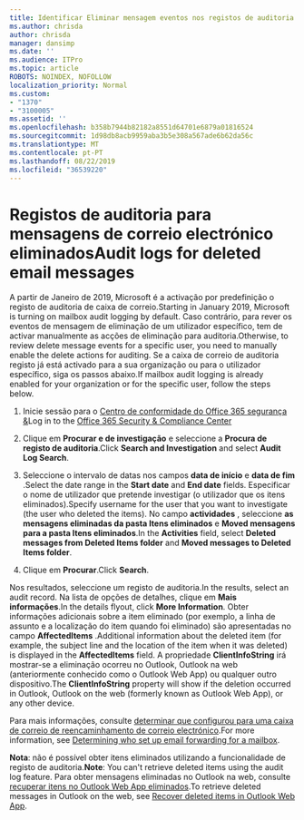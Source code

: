 ```yaml
---
title: Identificar Eliminar mensagem eventos nos registos de auditoria
ms.author: chrisda
author: chrisda
manager: dansimp
ms.date: ''
ms.audience: ITPro
ms.topic: article
ROBOTS: NOINDEX, NOFOLLOW
localization_priority: Normal
ms.custom:
- "1370"
- "3100005"
ms.assetid: ''
ms.openlocfilehash: b358b7944b82182a8551d64701e6879a01816524
ms.sourcegitcommit: 1d98db8acb9959aba3b5e308a567ade6b62da56c
ms.translationtype: MT
ms.contentlocale: pt-PT
ms.lasthandoff: 08/22/2019
ms.locfileid: "36539220"
---
```

# <a name="audit-logs-for-deleted-email-messages"></a><span data-ttu-id="9707e-102">Registos de auditoria para mensagens de correio electrónico eliminados</span><span class="sxs-lookup"><span data-stu-id="9707e-102">Audit logs for deleted email messages</span></span>

<span data-ttu-id="9707e-103">A partir de Janeiro de 2019, Microsoft é a activação por predefinição o registo de auditoria de caixa de correio.</span><span class="sxs-lookup"><span data-stu-id="9707e-103">Starting in January 2019, Microsoft is turning on mailbox audit logging by default.</span></span> <span data-ttu-id="9707e-104">Caso contrário, para rever os eventos de mensagem de eliminação de um utilizador específico, tem de activar manualmente as acções de eliminação para auditoria.</span><span class="sxs-lookup"><span data-stu-id="9707e-104">Otherwise, to review delete message events for a specific user, you need to manually enable the delete actions for auditing.</span></span> <span data-ttu-id="9707e-105">Se a caixa de correio de auditoria registo já está activado para a sua organização ou para o utilizador específico, siga os passos abaixo.</span><span class="sxs-lookup"><span data-stu-id="9707e-105">If mailbox audit logging is already enabled for your organization or for the specific user, follow the steps below.</span></span>

1. <span data-ttu-id="9707e-106">Inicie sessão para o [Centro de conformidade do Office 365 segurança &](https://protection.office.com/)</span><span class="sxs-lookup"><span data-stu-id="9707e-106">Log in to the [Office 365 Security & Compliance Center](https://protection.office.com/)</span></span>

2. <span data-ttu-id="9707e-107">Clique em **Procurar e de investigação** e seleccione a **Procura de registo de auditoria**.</span><span class="sxs-lookup"><span data-stu-id="9707e-107">Click **Search and Investigation** and select **Audit Log Search**.</span></span>

3. <span data-ttu-id="9707e-108">Seleccione o intervalo de datas nos campos **data de início** e **data de fim** .</span><span class="sxs-lookup"><span data-stu-id="9707e-108">Select the date range in the **Start date** and **End date** fields.</span></span> <span data-ttu-id="9707e-109">Especificar o nome de utilizador que pretende investigar (o utilizador que os itens eliminados).</span><span class="sxs-lookup"><span data-stu-id="9707e-109">Specify username for the user that you want to investigate (the user who deleted the items).</span></span> <span data-ttu-id="9707e-110">No campo **actividades** , seleccione **as mensagens eliminadas da pasta Itens eliminados** e **Moved mensagens para a pasta Itens eliminados**.</span><span class="sxs-lookup"><span data-stu-id="9707e-110">In the **Activities** field, select **Deleted messages from Deleted Items folder** and **Moved messages to Deleted Items folder**.</span></span>

4. <span data-ttu-id="9707e-111">Clique em **Procurar**.</span><span class="sxs-lookup"><span data-stu-id="9707e-111">Click **Search**.</span></span>

<span data-ttu-id="9707e-112">Nos resultados, seleccione um registo de auditoria.</span><span class="sxs-lookup"><span data-stu-id="9707e-112">In the results, select an audit record.</span></span> <span data-ttu-id="9707e-113">Na lista de opções de detalhes, clique em **Mais informações**.</span><span class="sxs-lookup"><span data-stu-id="9707e-113">In the details flyout, click **More Information**.</span></span> <span data-ttu-id="9707e-114">Obter informações adicionais sobre a item eliminado (por exemplo, a linha de assunto e a localização do item quando foi eliminado) são apresentadas no campo **AffectedItems** .</span><span class="sxs-lookup"><span data-stu-id="9707e-114">Additional information about the deleted item (for example, the subject line and the location of the item when it was deleted) is displayed in the **AffectedItems** field.</span></span> <span data-ttu-id="9707e-115">A propriedade **ClientInfoString** irá mostrar-se a eliminação ocorreu no Outlook, Outlook na web (anteriormente conhecido como o Outlook Web App) ou qualquer outro dispositivo.</span><span class="sxs-lookup"><span data-stu-id="9707e-115">The **ClientInfoString** property will show if the deletion occurred in Outlook, Outlook on the web (formerly known as Outlook Web App), or any other device.</span></span>

<span data-ttu-id="9707e-116">Para mais informações, consulte [determinar que configurou para uma caixa de correio de reencaminhamento de correio electrónico](https://docs.microsoft.com/office365/securitycompliance/auditing-troubleshooting-scenarios#determining-if-a-user-deleted-email-items).</span><span class="sxs-lookup"><span data-stu-id="9707e-116">For more information, see [Determining who set up email forwarding for a mailbox](https://docs.microsoft.com/office365/securitycompliance/auditing-troubleshooting-scenarios#determining-if-a-user-deleted-email-items).</span></span>

<span data-ttu-id="9707e-117">**Nota**: não é possível obter itens eliminados utilizando a funcionalidade de registo de auditoria.</span><span class="sxs-lookup"><span data-stu-id="9707e-117">**Note**: You can't retrieve deleted items using the audit log feature.</span></span> <span data-ttu-id="9707e-118">Para obter mensagens eliminadas no Outlook na web, consulte [recuperar itens no Outlook Web App eliminados](https://support.office.com/article/C3D8FC15-EEEF-4F1C-81DF-E27964B7EDD4).</span><span class="sxs-lookup"><span data-stu-id="9707e-118">To retrieve deleted messages in Outlook on the web, see [Recover deleted items in Outlook Web App](https://support.office.com/article/C3D8FC15-EEEF-4F1C-81DF-E27964B7EDD4).</span></span>
